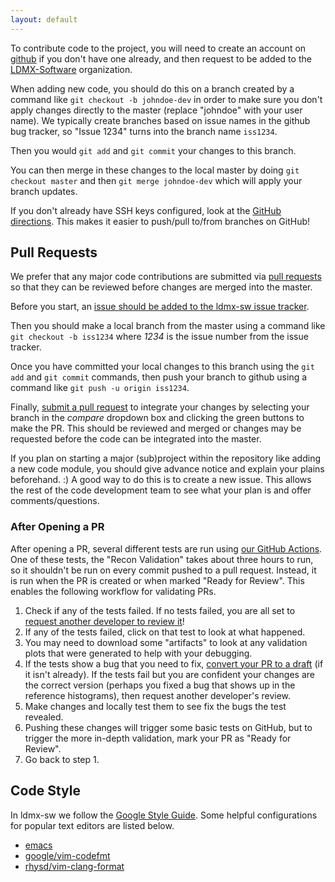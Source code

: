 ```yaml
---
layout: default
---
```


To contribute code to the project, you will need to create an account on [github](https://github.com/) if you don't have one already, and then request to be added to the [LDMX-Software](https://github.com/orgs/LDMX-Software/) organization.

When adding new code, you should do this on a branch created by a command like `git checkout -b johndoe-dev` in order to make sure you don't apply changes directly to the master (replace "johndoe" with your user name).  We typically create branches based on issue names in the github bug tracker, so "Issue 1234" turns into the branch name `iss1234`.

Then you would `git add` and `git commit` your changes to this branch.

You can then merge in these changes to the local master by doing `git checkout master` and then `git merge johndoe-dev` which will apply your branch updates.

If you don't already have SSH keys configured, look at the [GitHub directions](https://help.github.com/en/github/authenticating-to-github/generating-a-new-ssh-key-and-adding-it-to-the-ssh-agent). This makes it easier to push/pull to/from branches on GitHub!

## Pull Requests

We prefer that any major code contributions are submitted via [pull requests](https://help.github.com/articles/creating-a-pull-request/) so that they can be reviewed before changes are merged into the master.

Before you start, an [issue should be added to the ldmx-sw issue tracker](https://github.com/LDMXAnalysis/ldmx-sw/issues/new).

Then you should make a local branch from the master using a command like `git checkout -b iss1234` where _1234_ is the issue number from the issue tracker.

Once you have committed your local changes to this branch using the `git add` and `git commit` commands, then push your branch to github using a command like `git push -u origin iss1234`.

Finally, [submit a pull request](https://github.com/LDMX-Software/ldmx-sw/compare) to integrate your changes by selecting your branch in the _compare_ dropdown box and clicking the green buttons to make the PR.  This should be reviewed and merged or changes may be requested before the code can be integrated into the master.

If you plan on starting a major (sub)project within the repository like adding a new code module, you should give advance notice and explain your plains beforehand. :) A good way to do this is to create a new issue. This allows the rest of the code development team to see what your plan is and offer comments/questions.

### After Opening a PR
After opening a PR, several different tests are run using [our GitHub Actions](https://github.com/LDMX-Software/ldmx-sw/actions). One of these tests, the "Recon Validation" takes about three hours to run, so it shouldn't be run on every commit pushed to a pull request. Instead, it is run when the PR is created or when marked "Ready for Review". This enables the following workflow for validating PRs.

1. Check if any of the tests failed. If no tests failed, you are all set to [request another developer to review it](https://docs.github.com/en/github/collaborating-with-pull-requests/proposing-changes-to-your-work-with-pull-requests/requesting-a-pull-request-review)!
2. If any of the tests failed, click on that test to look at what happened.
3. You may need to download some "artifacts" to look at any validation plots that were generated to help with your debugging.
4. If the tests show a bug that you need to fix, [convert your PR to a draft](https://docs.github.com/en/github/collaborating-with-pull-requests/proposing-changes-to-your-work-with-pull-requests/changing-the-stage-of-a-pull-request#converting-a-pull-request-to-a-draft) (if it isn't already). If the tests fail but you are confident your changes are the correct version (perhaps you fixed a bug that shows up in the reference histograms), then request another developer's review.
5. Make changes and locally test them to see fix the bugs the test revealed.
6. Pushing these changes will trigger some basic tests on GitHub, but to trigger the more in-depth validation, mark your PR as "Ready for Review".
7. Go back to step 1.

## Code Style
In ldmx-sw we follow the [Google Style Guide](https://google.github.io/styleguide/cppguide.html). Some helpful configurations for popular text editors are listed below.

- [emacs](https://raw.githubusercontent.com/google/styleguide/gh-pages/google-c-style.el)
- [google/vim-codefmt](https://github.com/google/vim-codefmt)
- [rhysd/vim-clang-format](https://github.com/rhysd/vim-clang-format)
